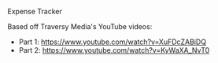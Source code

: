 Expense Tracker

Based off Traversy Media's YouTube videos:
* Part 1: https://www.youtube.com/watch?v=XuFDcZABiDQ
* Part 2: https://www.youtube.com/watch?v=KyWaXA_NvT0
